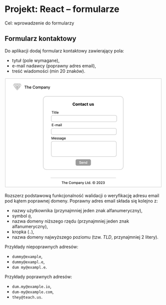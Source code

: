 # Projekt: React – formularze

Cel: wprowadzenie do formularzy

## Formularz kontaktowy

Do aplikacji dodaj formularz kontaktowy zawierający pola:
- tytuł (pole wymagane),
- e-mail nadawcy (poprawny adres email),
- treść wiadomości (min 20 znaków).

![](assets/01-contact-form.png)

Rozszerz podstawową funkcjonalność walidacji o weryfikację adresu email pod kątem poprawnej domeny. Poprawny adres email składa się kolejno z:
- nazwy użytkownika (przynajmniej jeden znak alfanumeryczny),
- symbol `@`,
- nazwa domeny niższego rzędu (przynajmniej jeden znak alfanumeryczny),
- kropka (`.`),
- nazwa domeny najwyższego poziomu (tzw. _TLD_, przynajmniej 2 litery).

Przykłady niepoprawnych adresów:
- `dummy@example`,
- `dummy@exampl.e`,
- `dum my@exampl.e`.

Przykłady poprawnych adresów:
- `dum.my@example.io`,
- `dum-my@example.com`,
- `they@teach.us`.
